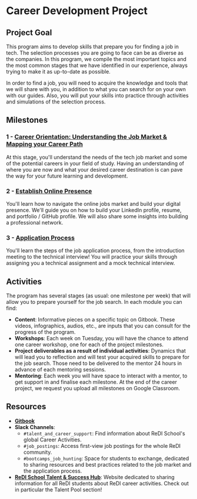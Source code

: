 # Career Development Project

## Project Goal
This program aims to develop skills that prepare you for finding a job in tech. The selection processes you are going to face can be as diverse as the companies. In this program, we compile the most important topics and the most common stages that we have identified in our experience, always trying to make it as up-to-date as possible.

In order to find a job, you will need to acquire the knowledge and tools that we will share with you, in addition to what you can search for on your own with our guides. Also, you will put your skills into practice through activities and simulations of the selection process.

## Milestones

### 1 - [Career Orientation: Understanding the Job Market & Mapping your Career Path](https://redi-school-1.gitbook.io/ux-ui-bootcamp/4.-project-career/milestone-1-career-orientation)
At this stage, you'll understand the needs of the tech job market and some of the potential careers in your field of study. Having an understanding of where you are now and what your desired career destination is can pave the way for your future learning and development.

### 2 - [Establish Online Presence](https://redi-school-1.gitbook.io/ux-ui-bootcamp/4.-project-career/milestone-2-establish-online-presence)
You'll learn how to navigate the online jobs market and build your digital presence. We'll guide you on how to build your LinkedIn profile, resume, and portfolio / GitHub profile. We will also share some insights into building a professional network.

### 3 - [Application Process](https://redi-school-1.gitbook.io/ux-ui-bootcamp/4.-project-career/milestone-3-application-process)
You'll learn the steps of the job application process, from the introduction meeting to the technical interview! You will practice your skills through assigning you a technical assignment and a mock technical interview.

## Activities
The program has several stages (as usual: one milestone per week) that will allow you to prepare yourself for the job search. In each module you can find:

- **Content**: Informative pieces on a specific topic on Gitbook. These videos, infographics, audios, etc., are inputs that you can consult for the progress of the program.
- **Workshops**: Each week on Tuesday, you will have the chance to attend one career workshop, one for each of the project milestones.
- **Project deliverables as a result of individual activities**: Dynamics that will lead you to reflection and will test your acquired skills to prepare for the job search. Those need to be delivered to the mentor 24 hours in advance of each mentoring sessions.
- **Mentoring**: Each week you will have space to interact with a mentor, to get support in and finalise each milestone. At the end of the career project, we request you upload all milestones on Google Classroom.

## Resources
- [**Gitbook**](https://redi-school-1.gitbook.io/ux-ui-bootcamp/4.-project-career/milestone-1-career-orientation)
- **Slack Channels**:
  - `#talent_and_career_support`: Find information about ReDI School's global Career Activities.
  - `#job_postings`: Access first-view job postings for the whole ReDI community.
  - `#bootcamps_job_hunting`: Space for students to exchange, dedicated to sharing resources and best practices related to the job market and the application process.
- [**ReDI School Talent & Success Hub**](https://sites.google.com/redi-school.org/learnerhub/career-support): Website dedicated to sharing information for all ReDI students about ReDI career activities. Check out in particular the Talent Pool section!

